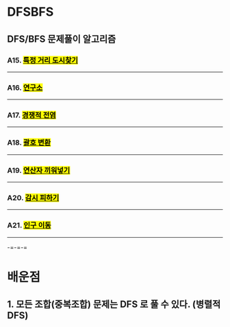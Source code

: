 # DFSBFS
## DFS/BFS 문제풀이 알고리즘</br>
### A15. [<mark>특정 거리 도시찾기</mark>](https://www.acmicpc.net/problem/18352)
  ---
### A16. [<mark>연구소</mark>](https://www.acmicpc.net/problem/14502)
  ---
### A17. [<mark>경쟁적 전염</mark>](https://www.acmicpc.net/problem/18405)
  ---
### A18. [<mark>괄호 변환</mark>](https://school.programmers.co.kr/learn/courses/30/lessons/60058)
  ---
### A19. [<mark>연산자 끼워넣기</mark>](https://www.acmicpc.net/problem/14888)
  ---
### A20. [<mark>감시 피하기</mark>](https://www.acmicpc.net/problem/18428)
  ---
### A21. [<mark>인구 이동</mark>](https://www.acmicpc.net/problem/16324)
  ---
-=-=-=
# 배운점
## 1. 모든 조합(중복조합) 문제는 DFS 로 풀 수 있다. (병렬적 DFS)
